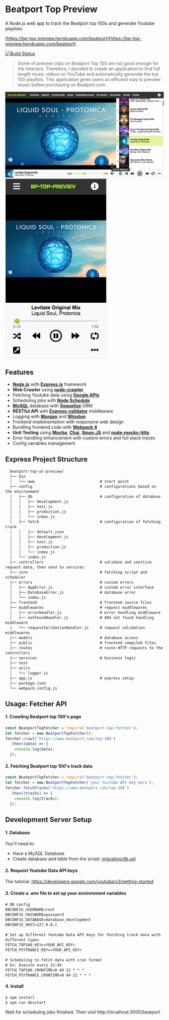 # Beatport Top Preview

A Node.js web app to track the Beatport top 100s and generate Youtube playlists

[https://bp-top-preview.herokuapp.com/beatport](https://bp-top-preview.herokuapp.com/beatport)

[![Build Status](https://travis-ci.com/greent911/beatport-top-preview.svg?token=RsyxacQEXqVr2voXy1sY&branch=master)](https://travis-ci.com/greent911/beatport-top-preview)

>Some of preview clips on Beatport Top 100 are not good enough for the listeners. Therefore, I decided to create an application to find full length music videos on YouTube and automatically generate the top 100 playlists. This application gives users an efficient way to preview music before purchasing on Beatport.com.

![image](https://github.com/greent911/beatport-top-preview/blob/master/bp-top-preview.png)
![image](https://github.com/greent911/beatport-top-preview/blob/master/bp-top-preview-m.png)

## Features
- **[Node.js](https://nodejs.org)** with **[Express.js](https://github.com/expressjs/express)** framework
- **Web Crawler** using **[node-crawler](http://nodecrawler.org/)**
- Fetching Youtube data using **[Google APIs](https://github.com/googleapis/googleapis)**
- Scheduling jobs with **[Node Schedule](https://github.com/node-schedule/node-schedule)**
- **[MySQL](https://www.mysql.com/)** database with **[Sequelize](https://github.com/sequelize/sequelize)** ORM
- **RESTful API** with **[Express-validator](https://github.com/ctavan/express-validator)** middleware
- Logging with **[Morgan](https://github.com/expressjs/morgan)** and **[Winston](https://github.com/winstonjs/winston)**
- Frontend implementation with responsive web design
- Bundling frontend code with **[Webpack 4](https://webpack.js.org)**
- **Unit Testing** using **[Mocha](https://mochajs.org/)**, **[Chai](https://www.chaijs.com/)**, **[Sinon.JS](https://sinonjs.org/)** and **[node-mocks-http](https://github.com/howardabrams/node-mocks-http)**
- Error handling enhancement with custom errors and full stack traces
- Config variables management

## Express Project Structure
```
  beatport-top-yt-preview/
  ├── bin
  │   └── www                             # start point
  ├── config                              # configurations based on the environment
  │   ├── db                              # configuration of database
  │   │   ├── development.js                    
  │   │   ├── test.js                    
  │   │   ├── production.js                   
  │   │   └── index.js
  │   ├── fetch                           # configuration of fetching track
  │   │   ├── default.json                    
  │   │   ├── development.js                    
  │   │   ├── test.js                    
  │   │   ├── production.js                   
  │   │   └── index.js
  │   └── index.js
  ├── controllers                         # validate and sanitize request data, then send to services
  ├── core                                # fetching script and scheduler
  ├── errors                              # custom errors
  │   ├── AppError.js                     # custom error interface
  │   ├── DatabaseError.js                # database error
  │   └── index.js                        
  ├── frontend                            # frontend source files
  ├── middlewares                         # request middlewares
  │   ├── errorHandler.js                 # error handling middleware                
  │   ├── notFoundHandler.js              # 404 not found handling middleware             
  │   └── requestValidationHandler.js     # request validation middlewares   
  ├── models                              # database access
  ├── public                              # frontend compiled files
  ├── routes                              # route HTTP requests to the controllers
  ├── services                            # business logic
  ├── test
  ├── utils
  │   └── logger.js                                             
  ├── app.js                              # express setup                            
  ├── package.json                        
  └── webpack.config.js
```

## Usage: Fetcher API
#### 1. Crawling Beatport top 100's page
```js
const BeatportTopFetcher = require('beatport-top-fetcher');
let fetcher = new BeatportTopFetcher();
fetcher.crawl('https://www.beatport.com/top-100')
  .then((data) => {
    console.log(data);
  });
```
#### 2. Fetching Beatport top 100's track data
```js
const BeatportTopFetcher = require('beatport-top-fetcher');
let fetcher = new BeatportTopFetcher('your Youtube API key here');
fetcher.fetchTracks('https://www.beatport.com/top-100')
  .then((tracks) => {
    console.log(tracks);
  });
```
## Development Server Setup
#### 1. Database
You'll need to:
- Have a MySQL Database
- Create database and table from the script: [migration/db.sql](migration/db.sql)
#### 2. Request Youtube Data API keys
The tutorial: https://developers.google.com/youtube/v3/getting-started
#### 3. Create a .env file to set up your environment variables
```
# DB config
DBCONFIG_USERNAME=root
DBCONFIG_PASSWORD=password
DBCONFIG_DATABASE=database_development
DBCONFIG_HOST=127.0.0.1

# Set up different Youtube Data API keys for fetching track data with different types
FETCH_TOP100_KEY=<YOUR_API_KEY>
FETCH_PSYTRANCE_KEY=<YOUR_API_KEY>

# Scheduling to fetch data with cron format
# Ex: Execute every 22:49
FETCH_TOP100_CRONTIME=0 49 22 * * *
FETCH_PSYTRANCE_CRONTIME=0 49 22 * * *
```
#### 4. Install
```
$ npm install
$ npm run devstart
```
Wait for scheduling jobs finished.
Then visit http://localhost:3000/beatport


